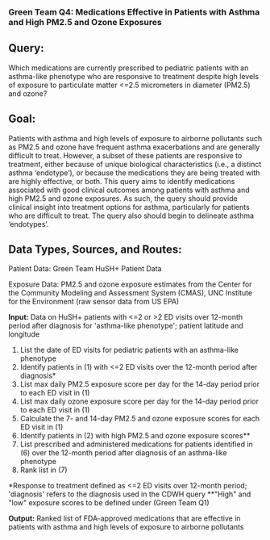 ### Green Team Q4: Medications Effective in Patients with Asthma and High PM2.5 and Ozone Exposures

## Query:

Which medications are currently prescribed to pediatric patients with an asthma-like phenotype who are responsive to treatment despite high levels of exposure to particulate matter <=2.5 micrometers in diameter (PM2.5) and ozone?

## Goal:

Patients with asthma and high levels of exposure to airborne pollutants such as PM2.5 and ozone have frequent asthma exacerbations and are generally difficult to treat. However, a subset of these patients are responsive to treatment, either because of unique biological characteristics (i.e., a distinct asthma ‘endotype’), or because the medications they are being treated with are highly effective, or both. This query aims to identify medications associated with good clinical outcomes among patients with asthma and high PM2.5 and ozone exposures. As such, the query should provide clinical insight into treatment options for asthma, particularly for patients who are difficult to treat. The query also should begin to delineate asthma ‘endotypes’.

## Data Types, Sources, and Routes:
Patient Data: Green Team HuSH+ Patient Data

Exposure Data: PM2.5 and ozone exposure estimates from the Center for the Community Modeling and Assessment System (CMAS), UNC Institute for the Environment (raw sensor data from US EPA)

**Input:** Data on HuSH+ patients with <=2 or >2 ED visits over 12-month period after diagnosis for 'asthma-like phenotype'; patient latitude and longitude

1. List the date of ED visits for pediatric patients with an asthma-like phenotype
2. Identify patients in (1) with <=2 ED visits over the 12-month period after diagnosis*
3. List max daily PM2.5 exposure score per day for the 14-day period prior to each ED visit in (1)
4. List max daily ozone exposure score per day for the 14-day period prior to each ED visit in (1)
5. Calculate the 7- and 14-day PM2.5 and ozone exposure scores for each ED visit in (1)
6. Identify patients in (2) with high PM2.5 and ozone exposure scores**
7. List prescribed and administered medications for patients identified in (6) over the 12-month period after diagnosis of an asthma-like phenotype
8. Rank list in (7)

*Response to treatment defined as <=2 ED visits over 12-month period; 'diagnosis' refers to the diagnosis used in the CDWH query
**"High" and "low" exposure scores to be defined under (Green Team Q1)

**Output:** Ranked list of FDA-approved medications that are effective in patients with asthma and high levels of exposure to airborne pollutants

